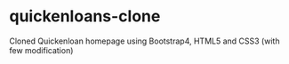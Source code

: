 # quickenloans-clone
Cloned Quickenloan homepage using Bootstrap4, HTML5 and CSS3 (with few modification)

